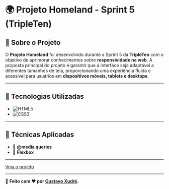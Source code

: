 # 🌍 Projeto Homeland - Sprint 5 (TripleTen)

## 📌 Sobre o Projeto

O **Projeto Homeland** foi desenvolvido durante a Sprint 5 da **TripleTen** com o objetivo de aprimorar conhecimentos sobre **responsividade na web**. A proposta principal do projeto é garantir que a interface seja adaptável a diferentes tamanhos de tela, proporcionando uma experiência fluida e acessível para usuários em **dispositivos móveis, tablets e desktops**.

---

## 🚀 Tecnologias Utilizadas

- ![HTML5](https://img.shields.io/badge/HTML5-%23E34F26.svg?style=flat&logo=html5&logoColor=white)
- ![CSS3](https://img.shields.io/badge/CSS3-%231572B6.svg?style=flat&logo=css3&logoColor=white)

---

## 🎯 Técnicas Aplicadas

- 📱 **@media queries**
- 📏 **Flexbox**

---

[Veja o projeto](https://gxudre.github.io/web_project_homeland/)

---

🔹 **Feito com ❤️ por [Gustavo Xudré](https://www.linkedin.com/in/gustavo-xudre/).**
